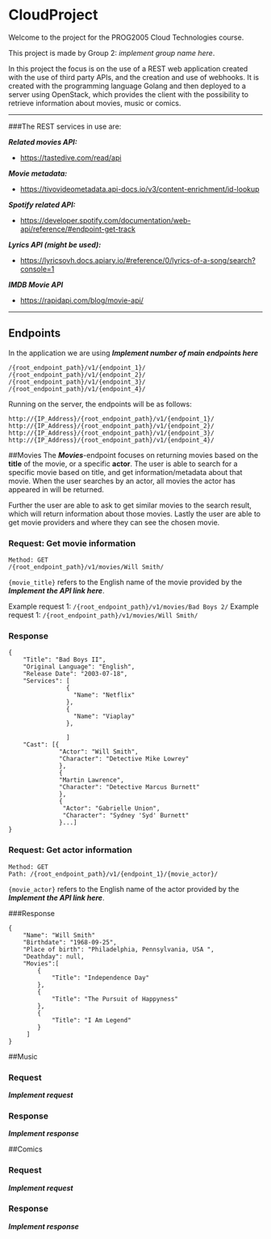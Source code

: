 # CloudProject

Welcome to the project for the PROG2005 Cloud Technologies course. 

This project is made by Group 2: *implement group name here*.

In this project the focus is on the use of a REST web application created with the use of third party APIs, and the
creation and use of webhooks. It is created with the programming language Golang and then deployed to a server using
OpenStack, which provides the client with the possibility to retrieve information about movies, music or comics.
___
###The REST services in use are:

***Related movies API:***
- https://tastedive.com/read/api

***Movie metadata:***
- https://tivovideometadata.api-docs.io/v3/content-enrichment/id-lookup

***Spotify related API:***
- https://developer.spotify.com/documentation/web-api/reference/#endpoint-get-track

***Lyrics API (might be used):***
- https://lyricsovh.docs.apiary.io/#reference/0/lyrics-of-a-song/search?console=1

***IMDB Movie API***
- https://rapidapi.com/blog/movie-api/
___

## Endpoints
In the application we are using ***Implement number of main endpoints here***

```
/{root_endpoint_path}/v1/{endpoint_1}/
/{root_endpoint_path}/v1/{endpoint_2}/
/{root_endpoint_path}/v1/{endpoint_3}/
/{root_endpoint_path}/v1/{endpoint_4}/
```

Running on the server, the endpoints will be as follows:
```
http://{IP_Address}/{root_endpoint_path}/v1/{endpoint_1}/
http://{IP_Address}/{root_endpoint_path}/v1/{endpoint_2}/
http://{IP_Address}/{root_endpoint_path}/v1/{endpoint_3}/
http://{IP_Address}/{root_endpoint_path}/v1/{endpoint_4}/
```

##Movies
The ***Movies***-endpoint focuses on returning movies based on the **title** of the movie, or a specific **actor**.
The user is able to search for a specific movie based on title, and get information/metadata about that movie. 
When the user searches by an actor, all movies the actor has appeared in will be returned.

Further the user are able to ask to get similar movies to the search result, which will return information about those movies.
Lastly the user are able to get movie providers and where they can see the chosen movie.

### Request: Get movie information
```
Method: GET
/{root_endpoint_path}/v1/movies/Will Smith/
```


`{movie_title}` refers to the English name of the movie provided by the ***Implement the API link here***.


Example request 1: `/{root_endpoint_path}/v1/movies/Bad Boys 2/` 
Example request 1: `/{root_endpoint_path}/v1/movies/Will Smith/` 

### Response
```
{
    "Title": "Bad Boys II",
    "Original Language": "English",
    "Release Date": "2003-07-18",
    "Services": [
                {
                  "Name": "Netflix"
                },
                {
                  "Name": "Viaplay"
                },

                ]
    "Cast": [{
              "Actor": "Will Smith",
              "Character": "Detective Mike Lowrey"
              },
              {
              "Martin Lawrence",
              "Character": "Detective Marcus Burnett"
              },
              {
               "Actor": "Gabrielle Union",
               "Character": "Sydney 'Syd' Burnett"
              }...]
}
```

### Request: Get actor information


```
Method: GET
Path: /{root_endpoint_path}/v1/{endpoint_1}/{movie_actor}/
```
`{movie_actor}` refers to the English name of the actor provided by the ***Implement the API link here***.

###Response

```
{
    "Name": "Will Smith"
    "Birthdate": "1968-09-25",
    "Place of birth": "Philadelphia, Pennsylvania, USA ",
    "Deathday": null,
    "Movies":[
        {
            "Title": "Independence Day"
        },
        {
            "Title": "The Pursuit of Happyness"
        },
        {
            "Title": "I Am Legend"
        }
     ]
}

```




##Music
### Request
***Implement request***

### Response
***Implement response***

##Comics
### Request
***Implement request***

### Response
***Implement response***
